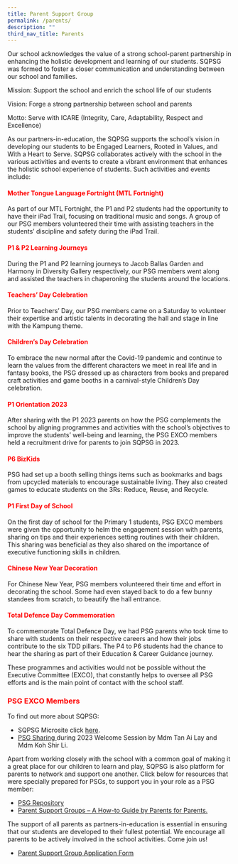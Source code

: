 ```yaml
---
title: Parent Support Group
permalink: /parents/
description: ""
third_nav_title: Parents
---
```


<p>Our school acknowledges the value of a strong school-parent partnership in enhancing the holistic development and learning of our students. SQPSG was formed to foster a closer communication and understanding between our school and families.</p>
<p>Mission: Support the school and enrich the school life of our students</p>
<p>Vision: Forge a strong partnership between school and parents</p>
<p>Motto: Serve with ICARE (Integrity, Care, Adaptability, Respect and Excellence)</p>
<p>As our partners-in-education, the SQPSG supports the school&rsquo;s vision in developing our students to be Engaged Learners, Rooted in Values, and With a Heart to Serve. SQPSG collaborates actively with the school in the various activities and events to create a vibrant environment that enhances the holistic school experience of students. Such activities and events include:</p>
<h4><span style="color: #ff0000;"><strong>Mother Tongue Language Fortnight (MTL Fortnight)</strong></span></h4>
<p>As part of our MTL Fortnight, the P1 and P2 students had the opportunity to have their iPad Trail, focusing on traditional music and songs. A group of our PSG members volunteered their time with assisting teachers in the students&rsquo; discipline and safety during the iPad Trail.</p>
<h4><span style="color: #ff0000;"><strong>P1 &amp; P2 Learning Journeys</strong></span></h4>
<p>During the P1 and P2 learning journeys to Jacob Ballas Garden and Harmony in Diversity Gallery respectively, our PSG members went along and assisted the teachers in chaperoning the students around the locations.</p>
<h4><span style="color: #ff0000;"><strong>Teachers&rsquo; Day Celebration</strong></span></h4>
<p>Prior to Teachers&rsquo; Day, our PSG members came on a Saturday to volunteer their expertise and artistic talents in decorating the hall and stage in line with the Kampung theme.</p>
<h4><span style="color: #ff0000;"><strong>Children&rsquo;s Day Celebration</strong></span></h4>
<p>To embrace the new normal after the Covid-19 pandemic and continue to learn the values from the different characters we meet in real life and in fantasy books, the PSG dressed up as characters from books and prepared craft activities and game booths in a carnival-style Children&rsquo;s Day celebration.</p>
<h4><span style="color: #ff0000;"><strong>P1 Orientation 2023</strong></span></h4>
<p>After sharing with the P1 2023 parents on how the PSG complements the school by aligning programmes and activities with the school&rsquo;s objectives to improve the students&rsquo; well-being and learning, the PSG EXCO members held a recruitment drive for parents to join SQPSG in 2023.</p>
<h4><span style="color: #ff0000;"><strong>P6 BizKids</strong></span></h4>
<p>PSG had set up a booth selling things items such as bookmarks and bags from upcycled materials to encourage sustainable living. They also created games to educate students on the 3Rs: Reduce, Reuse, and Recycle.</p>
<h4><span style="color: #ff0000;"><strong>P1 First Day of School</strong></span></h4>
<p>On the first day of school for the Primary 1 students, PSG EXCO members were given the opportunity to helm the engagement session with parents, sharing on tips and their experiences setting routines with their children. This sharing was beneficial as they also shared on the importance of executive functioning skills in children.</p>
<h4><span style="color: #ff0000;"><strong>Chinese New Year Decoration</strong></span></h4>
<p>For Chinese New Year, PSG members volunteered their time and effort in decorating the school. Some had even stayed back to do a few bunny standees from scratch, to beautify the hall entrance.</p>
<h4><span style="color: #ff0000;"><strong>Total Defence Day Commemoration</strong></span></h4>
<p>To commemorate Total Defence Day, we had PSG parents who took time to share with students on their respective careers and how their jobs contribute to the six TDD pillars. The P4 to P6 students had the chance to hear the sharing as part of their Education &amp; Career Guidance journey.</p>
<p>These programmes and activities would not be possible without the Executive Committee (EXCO), that constantly helps to oversee all PSG efforts and is the main point of contact with the school staff.</p>
<h3><span style="color: #ff0000;"><strong>PSG EXCO Members</strong></span></h3>
<p>To find out more about SQPSG:</p>
<ul>
<li>SQPSG Microsite click <a href="https://sites.google.com/moe.edu.sg/sqpsg-activities" target="_blank">here</a>.&nbsp;</li>
<li><a href="https://drive.google.com/file/d/1oCmXgwv9dtMcYetZHeZhz-0WU1NMsbgx/view" target="_blank">PSG Sharing </a>during 2023 Welcome Session by Mdm Tan Ai Lay and Mdm Koh Shir Li.</li>
</ul>
<p>Apart from working closely with the school with a common goal of making it a great place for our children to learn and play, SQPSG is also platform for parents to network and support one another. Click below for resources that were specially prepared for PSGs, to support you in your role as a PSG member:</p>
<ul>
<li><span style="text-decoration: underline;"><a href="https://sites.google.com/moe.edu.sg/psg-online-repository/home?pli=1" target="_blank">PSG Repository</a></span></li>
<li><a href="https://www.moe.gov.sg/-/media/files/compass/psg-online-guide.ashx" target="_blank">Parent Support Groups &ndash; A How-to Guide by Parents for Parents.</a></li>
</ul>
<p>The support of all parents as partners-in-education is essential in ensuring that our students are developed to their fullest potential. We encourage all parents to be actively involved in the school activities. Come join us!</p>
<ul>
<li><a href="https://bit.ly/sqpsg-application-form" target="_blank">Parent Support Group Application Form</a></li>
</ul>